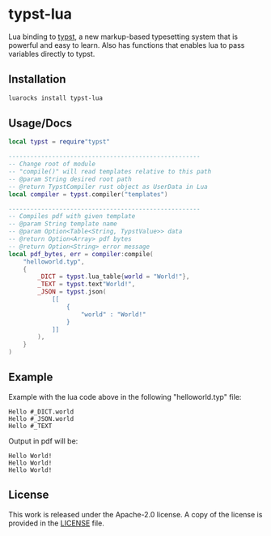 # typst-lua


Lua binding to [typst](https://github.com/typst/typst),
a new markup-based typesetting system that is powerful and easy to learn. Also has functions that enables lua to pass variables directly to typst.

## Installation

```bash
luarocks install typst-lua
```

## Usage/Docs

```lua
local typst = require"typst"

-----------------------------------------------------
-- Change root of module
-- "compile()" will read templates relative to this path
-- @param String desired root path
-- @return TypstCompiler rust object as UserData in Lua
local compiler = typst.compiler("templates")

-----------------------------------------------------
-- Compiles pdf with given template
-- @param String template name
-- @param Option<Table<String, TypstValue>> data
-- @return Option<Array> pdf bytes
-- @return Option<String> error message
local pdf_bytes, err = compiler:compile(
	"helloworld.typ",
	{
		_DICT = typst.lua_table{world = "World!"},
		_TEXT = typst.text"World!",
		_JSON = typst.json(
			[[
				{
					"world" : "World!"
				}
			]]
		),
	}
)
```

## Example

Example with the lua code above in the following "helloworld.typ" file:
```typst
Hello #_DICT.world
Hello #_JSON.world
Hello #_TEXT

```

Output in pdf will be:

```
Hello World!
Hello World!
Hello World!
```





## License

This work is released under the Apache-2.0 license. A copy of the license is provided in the [LICENSE](./LICENSE) file.

